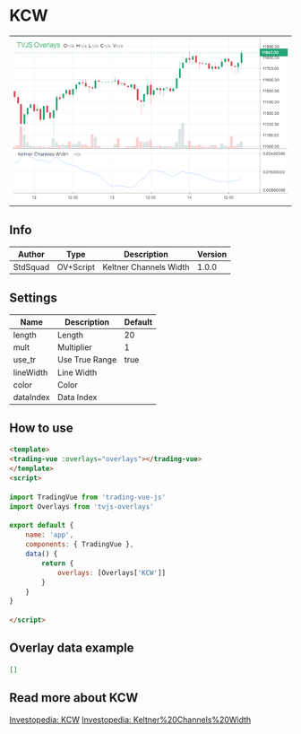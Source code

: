 
# KCW

<table><tr><td>
  <img width="800" heigth="480" src="screen.png" alt="screen">
</td></tr></table>

## Info

| Author | Type | Description | Version |
| ------ | ---- | ----------- | ------- |
| StdSquad | OV+Script | Keltner Channels Width | 1.0.0 |


## Settings

| Name | Description | Default |
| ---- | ----------- | ------- |
| length | Length | 20 |
| mult | Multiplier | 1 |
| use_tr | Use True Range | true |
| lineWidth | Line Width |  |
| color | Color |  |
| dataIndex | Data Index |  |

## How to use

```html
<template>
<trading-vue :overlays="overlays"></trading-vue>
</template>
<script>

import TradingVue from 'trading-vue-js'
import Overlays from 'tvjs-overlays'

export default {
    name: 'app',
    components: { TradingVue },
    data() {
        return {
            overlays: [Overlays['KCW']]
        }
    }
}

</script>

```

## Overlay data example

```json
[]
```

## Read more about KCW

[Investopedia: KCW](https://www.investopedia.com/search?q=KCW)
[Investopedia: Keltner%20Channels%20Width](https://www.investopedia.com/search?q=Keltner%20Channels%20Width)

